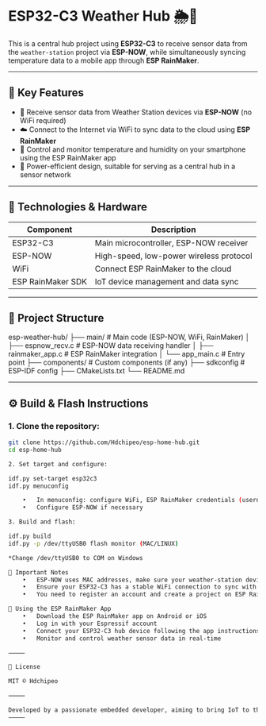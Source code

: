 # ESP32-C3 Weather Hub 🌦️📡

This is a central hub project using **ESP32-C3** to receive sensor data from the `weather-station` project via **ESP-NOW**, while simultaneously syncing temperature data to a mobile app through **ESP RainMaker**.

---

## 🚀 Key Features

- 📡 Receive sensor data from Weather Station devices via **ESP-NOW** (no WiFi required)
- ☁️ Connect to the Internet via WiFi to sync data to the cloud using **ESP RainMaker**
- 📲 Control and monitor temperature and humidity on your smartphone using the ESP RainMaker app
- 🔋 Power-efficient design, suitable for serving as a central hub in a sensor network

---

## 🧰 Technologies & Hardware

| Component         | Description                           |
|-------------------|-------------------------------------|
| ESP32-C3          | Main microcontroller, ESP-NOW receiver |
| ESP-NOW           | High-speed, low-power wireless protocol |
| WiFi              | Connect ESP RainMaker to the cloud  |
| ESP RainMaker SDK | IoT device management and data sync |

---

## 📁 Project Structure

esp-weather-hub/
├── main/                  # Main code (ESP-NOW, WiFi, RainMaker)
│   ├── espnow_recv.c      # ESP-NOW data receiving handler
│   ├── rainmaker_app.c    # ESP RainMaker integration
│   └── app_main.c         # Entry point
├── components/            # Custom components (if any)
├── sdkconfig              # ESP-IDF config
├── CMakeLists.txt
└── README.md

---

## ⚙️ Build & Flash Instructions

### 1. Clone the repository:

```bash
git clone https://github.com/Hdchipeo/esp-home-hub.git
cd esp-home-hub

2. Set target and configure:

idf.py set-target esp32c3
idf.py menuconfig

	•	In menuconfig: configure WiFi, ESP RainMaker credentials (username, password)
	•	Configure ESP-NOW if necessary

3. Build and flash:

idf.py build
idf.py -p /dev/ttyUSB0 flash monitor (MAC/LINUX)

*Change /dev/ttyUSB0 to COM on Windows

🔧 Important Notes
	•	ESP-NOW uses MAC addresses, make sure your weather-station devices are configured with compatible MACs
	•	Ensure your ESP32-C3 has a stable WiFi connection to sync with ESP RainMaker
	•	You need to register an account and create a project on ESP RainMaker

📱 Using the ESP RainMaker App
	•	Download the ESP RainMaker app on Android or iOS
	•	Log in with your Espressif account
	•	Connect your ESP32-C3 hub device following the app instructions
	•	Monitor and control weather sensor data in real-time

⸻

📄 License

MIT © Hdchipeo

⸻

Developed by a passionate embedded developer, aiming to bring IoT to the next level! 🚀🤖
⸻
